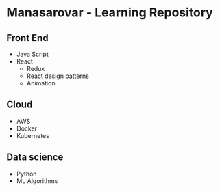 # Manasarovar - Learning Repository

## Front End
* Java Script
* React
  * Redux
  * React design patterns
  * Animation

## Cloud
* AWS
* Docker
* Kubernetes

## Data science
* Python
* ML Algorithms

